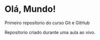 # Olá, Mundo!
 Primeiro repositorio do curso Git e GitHub

Repositorio criado durante uma aula ao vivo.